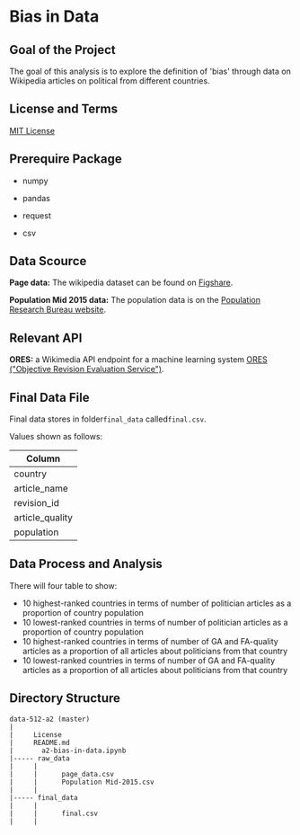 # Bias in Data

## Goal of the Project
The goal of this analysis is to explore the definition of 'bias' through data on Wikipedia articles on political from different countries. 

## License and Terms
[MIT License](https://opensource.org/licenses/MIT)

## Prerequire Package 
- numpy

- pandas

- request

- csv

##  Data Scource

**Page data:** The wikipedia dataset can be found on [Figshare](https://figshare.com/articles/Untitled_Item/5513449).

**Population Mid 2015 data:** The population data is on the [Population Research Bureau website](http://www.prb.org/DataFinder/Topic/Rankings.aspx?ind=14). 

## Relevant API

**ORES:**  a Wikimedia API endpoint for a machine learning system [ORES ("Objective Revision Evaluation Service")](https://ores.wikimedia.org/v3/#!/scoring/get_v3_scores_context_revid_model).

## Final Data File

Final data stores in folder```final_data``` called```final.csv```.

Values shown as follows:

|  Column |
|---|
| country  |
|  article_name|
|  revision_id |
|  article_quality|
|  population |

## Data Process and Analysis


There will four table to show:

- 10 highest-ranked countries in terms of number of politician articles as a proportion of country population
- 10 lowest-ranked countries in terms of number of politician articles as a proportion of country population
- 10 highest-ranked countries in terms of number of GA and FA-quality articles as a proportion of all articles about politicians from that country
- 10 lowest-ranked countries in terms of number of GA and FA-quality articles as a proportion of all articles about politicians from that country


## Directory Structure

```
data-512-a2 (master)
|
|     License
|     README.md
|	    a2-bias-in-data.ipynb
|----- raw_data
|     | 
|     |      page_data.csv
|     |      Population Mid-2015.csv
|     | 
|----- final_data
|     |      
|     |      final.csv
|     | 

```



